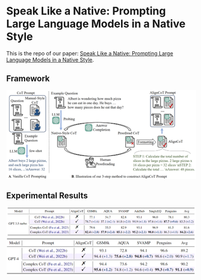 # Speak Like a Native: Prompting Large Language Models in a Native Style

This is the repo of our paper: [Speak Like a Native: Prompting Large Language Models in a Native Style](https://arxiv.org/abs/2311.13538).

## Framework
![img](img/fig1.jpg)

## Experimental Results
![img](img/result_1.jpg)
![img](img/result_2.jpg)